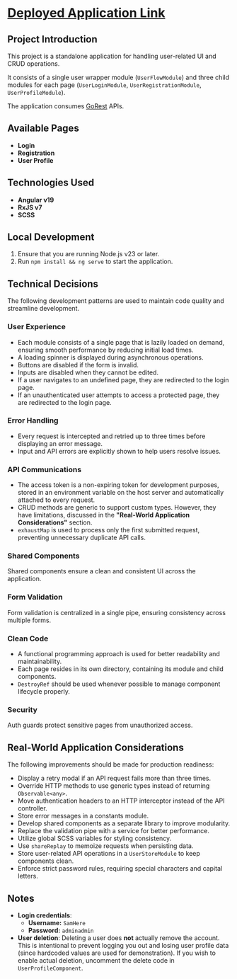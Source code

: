 # [Deployed Application Link](https://mocafi-lac.vercel.app/)

## Project Introduction

This project is a standalone application for handling user-related UI and CRUD operations.

It consists of a single user wrapper module (`UserFlowModule`) and three child modules for each page (`UserLoginModule`, `UserRegistrationModule`, `UserProfileModule`).

The application consumes [GoRest](https://gorest.co.in) APIs.

## Available Pages

- **Login**
- **Registration**
- **User Profile**

## Technologies Used

- **Angular v19**
- **RxJS v7**
- **SCSS**

## Local Development

1. Ensure that you are running Node.js v23 or later.
2. Run `npm install && ng serve` to start the application.

## Technical Decisions

The following development patterns are used to maintain code quality and streamline development.

### **User Experience**

- Each module consists of a single page that is lazily loaded on demand, ensuring smooth performance by reducing initial load times.
- A loading spinner is displayed during asynchronous operations.
- Buttons are disabled if the form is invalid.
- Inputs are disabled when they cannot be edited.
- If a user navigates to an undefined page, they are redirected to the login page.
- If an unauthenticated user attempts to access a protected page, they are redirected to the login page.

### **Error Handling**

- Every request is intercepted and retried up to three times before displaying an error message.
- Input and API errors are explicitly shown to help users resolve issues.

### **API Communications**

- The access token is a non-expiring token for development purposes, stored in an environment variable on the host server and automatically attached to every request.
- CRUD methods are generic to support custom types. However, they have limitations, discussed in the **"Real-World Application Considerations"** section.
- `exhaustMap` is used to process only the first submitted request, preventing unnecessary duplicate API calls.

### **Shared Components**

Shared components ensure a clean and consistent UI across the application.

### **Form Validation**

Form validation is centralized in a single pipe, ensuring consistency across multiple forms.

### **Clean Code**

- A functional programming approach is used for better readability and maintainability.
- Each page resides in its own directory, containing its module and child components.
- `DestroyRef` should be used whenever possible to manage component lifecycle properly.

### **Security**

Auth guards protect sensitive pages from unauthorized access.

## Real-World Application Considerations

The following improvements should be made for production readiness:

- Display a retry modal if an API request fails more than three times.
- Override HTTP methods to use generic types instead of returning `Observable<any>`.
- Move authentication headers to an HTTP interceptor instead of the API controller.
- Store error messages in a constants module.
- Develop shared components as a separate library to improve modularity.
- Replace the validation pipe with a service for better performance.
- Utilize global SCSS variables for styling consistency.
- Use `shareReplay` to memoize requests when persisting data.
- Store user-related API operations in a `UserStoreModule` to keep components clean.
- Enforce strict password rules, requiring special characters and capital letters.

## Notes

- **Login credentials**:
  - **Username:** `SamHere`
  - **Password:** `adminadmin`
- **User deletion**: Deleting a user does **not** actually remove the account. This is intentional to prevent logging you out and losing user profile data (since hardcoded values are used for demonstration). If you wish to enable actual deletion, uncomment the delete code in `UserProfileComponent`.
